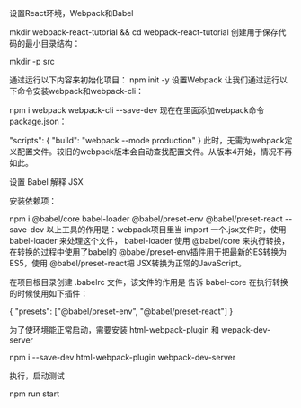 设置React环境，Webpack和Babel

mkdir webpack-react-tutorial && cd webpack-react-tutorial
创建用于保存代码的最小目录结构：

mkdir -p src

通过运行以下内容来初始化项目：
npm init -y
设置Webpack
让我们通过运行以下命令安装webpack和webpack-cli：

npm i webpack webpack-cli --save-dev
现在在里面添加webpack命令package.json：

"scripts": {
  "build": "webpack --mode production"
}
此时，无需为webpack定义配置文件。较旧的webpack版本会自动查找配置文件。从版本4开始，情况不再如此。

设置 Babel 解释 JSX

安装依赖项：

npm i @babel/core babel-loader @babel/preset-env @babel/preset-react --save-dev
以上工具的作用是：webpack项目里当 import 一个.jsx文件时，使用 babel-loader 来处理这个文件， babel-loader 使用 @babel/core 来执行转换， 在转换的过程中使用了babel的 @babel/preset-env插件用于把最新的ES转换为ES5，使用 @babel/preset-react把 JSX转换为正常的JavaScript。

在项目根目录创建 .babelrc 文件，该文件的作用是 告诉 babel-core 在执行转换的时候使用如下插件：

{
  "presets": ["@babel/preset-env", "@babel/preset-react"]
}


为了使环境能正常启动，需要安装 html-webpack-plugin 和 wepack-dev-server

npm i --save-dev html-webpack-plugin webpack-dev-server


执行，启动测试

npm run start 

